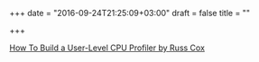 +++
date = "2016-09-24T21:25:09+03:00"
draft = false
title = ""

+++

<p><a href="http://research.swtch.com/pprof">How To Build a User-Level CPU Profiler by Russ Cox</a></p>
